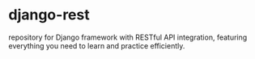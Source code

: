 # django-rest
repository for Django framework with RESTful API integration, featuring everything you need to learn and practice efficiently.
